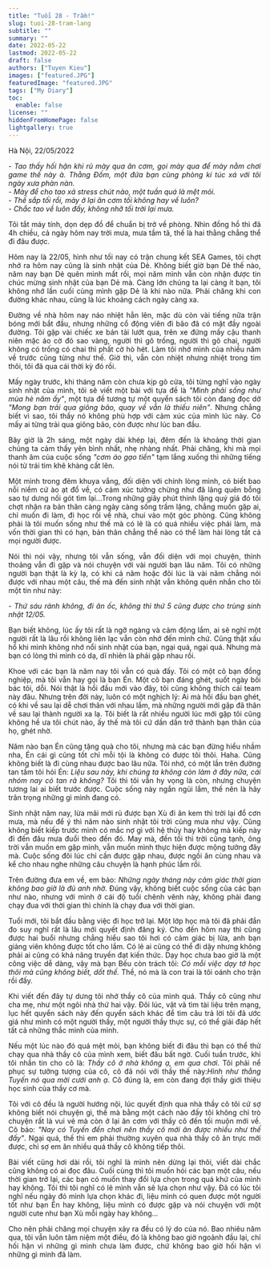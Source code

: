 ```yaml
---
title: "Tuổi 28 - Trầm!"
slug: tuoi-28-tram-lang
subtitle: ""
summary: ""
date: 2022-05-22
lastmod: 2022-05-22
draft: false
authors: ["Tuyen Kieu"]
images: ["featured.JPG"]
featuredImage: "featured.JPG"
tags: ["My Diary"]
toc:
  enable: false
license: ""
hiddenFromHomePage: false
lightgallery: true
---
```


Hà Nội, 22/05/2022

<p style = "text-align: justify"><i>- Tao thấy hối hận khi rủ mày qua ăn cơm, gọi mày qua để mày nằm chơi game thế này à. Thằng Đốm, một đứa bạn cùng phòng kí túc xá với tôi ngày xưa phàn nàn. </br>- Mày để cho tao xả stress chút nào, một tuần quá là mệt mỏi. </br>- Thế sắp tối rồi, mày ở lại ăn cơm tối không hay về luôn? </br>- Chắc tao về luôn đấy, không nhỡ tối trời lại mưa.</i></p>

<p style = "text-align: justify">Tôi tắt máy tính, dọn dẹp đồ để chuẩn bị trở về phòng. Nhìn đồng hồ thì đã 4h chiều, cả ngày hôm nay trời mưa, mưa tầm tã, thế là hai thằng chẳng thể đi đâu được.</p>

<p style = "text-align: justify">Hôm nay là 22/05, hình như tối nay có trận chung kết SEA Games, tôi chợt nhớ ra hôm nay cũng là sinh nhật của Dẻ. Không biết giờ bạn Dẻ thế nào, năm nay bạn Dẻ quên mình mất rồi, mọi năm mình vẫn còn nhận được tin chúc mừng sinh nhật của bạn Dẻ mà. Càng lớn chúng ta lại càng ít bạn, tôi không nhớ lần cuối cùng mình gặp Dẻ là khi nào nữa. Phải chăng khi con đường khác nhau, cũng là lúc khoảng cách ngày càng xa.</p>

<p style = "text-align: justify">Đường về nhà hôm nay náo nhiệt hẳn lên, mặc dù còn vài tiếng nữa trận bóng mới bắt đầu, nhưng những cổ động viên đi bão đã có mặt đầy ngoài đường. Tôi gặp vài chiếc xe bán tải lướt qua, trên xe đứng mấy cậu thanh niên mặc áo cờ đỏ sao vàng, người thì gõ trống, người thì gõ chai, người không có trống có chai thì phất cờ hò hét. Làm tôi nhớ mình của nhiều năm về trước cũng từng như thế. Giờ thì, vẫn còn nhiệt nhưng nhiệt trong tim thôi, tôi đã qua cái thời kỳ đó rồi.</p>

<p style = "text-align: justify">Mấy ngày trước, khi tháng năm còn chưa kịp gõ cửa, tôi từng nghĩ vào ngày sinh nhật của mình, tôi sẽ viết một bài với tựa đề là <i>"Mình phải sống như mùa hè năm ấy"</i>, một tựa đề tương tự một quyển sách tôi còn đang đọc dở <i>"Mong bạn trải qua giông bão, quay về vẫn là thiếu niên"</i>. Nhưng chẳng biết vì sao, tôi thấy nó không phù hợp với cảm xúc của mình lúc này. Có mấy ai từng trải qua giông bão, còn được như lúc ban đầu.</p>

<p style = "text-align: justify">Bây giờ là 2h sáng, một ngày dài khép lại, đêm đến là khoảng thời gian chúng ta cảm thấy yên bình nhất, nhẹ nhàng nhất. Phải chăng, khi mà mọi thanh âm của cuộc sống <i>"cơm áo gạo tiền"</i> tạm lắng xuống thì những tiếng nói từ trái tim khẽ khàng cất lên.</p>

<p style = "text-align: justify">Một mình trong đêm khuya vắng, đối diện với chính lòng mình, có biết bao nỗi niềm cứ ào ạt đổ về, có cảm xúc tưởng chừng như đã lãng quên bỗng sao tự dưng nối gót tìm lại...Trong những giây phút thinh lặng quý giá đó tôi chợt nhận ra bản thân càng ngày càng sống trầm lặng, chẳng muốn gặp ai, chỉ muốn đi làm, đi học rồi về nhà, chui vào một góc phòng. Cũng không phải là tôi muốn sống như thế mà có lẽ là có quá nhiều việc phải làm, mà vốn thời gian thì có hạn, bản thân chẳng thể nào có thể làm hài lòng tất cả mọi người được.</p>

<p style = "text-align: justify">Nói thì nói vậy, nhưng tôi vẫn sống, vẫn đối diện với mọi chuyện, thỉnh thoảng vẫn đi gặp và nói chuyện với vài người bạn lâu năm. Tôi có những người bạn thật là kỳ lạ, có khi cả năm hoặc đôi lúc là vài năm chẳng nói được với nhau một câu, thế mà đến sinh nhật vẫn không quên nhắn cho tôi một tin như này:</p>

<p style = "text-align: justify"><i>- Thứ sáu rảnh không, đi ăn ốc, không thì thứ 5 cũng được cho trùng sinh nhật 12/05.</i></p>

<p style = "text-align: justify">Bạn biết không, lúc ấy tôi rất là ngỡ ngàng và cảm động lắm, ai sẽ nghĩ một người rất là lâu rồi không liên lạc vẫn còn nhớ đến mình chứ. Cũng thật xấu hổ khi mình không nhớ nổi sinh nhật của bạn, ngại quá, ngại quá. Nhưng mà bạn có lòng thì mình có dạ, dĩ nhiên là phải gặp nhau rồi.</p>

<p style = "text-align: justify">Khoe với các bạn là năm nay tôi vẫn có quà đấy. Tôi có một cô bạn đồng nghiệp, mà tôi vẫn hay gọi là bạn Én. Một cô bạn đáng ghét, suốt ngày bôi bác tôi, dỗi. Nói thật là hồi đầu mới vào đây, tôi cũng không thích cái team này đâu. Nhưng trên đời này, luôn có một nghịch lý: Ai mà hồi đầu bạn ghét, có khi về sau lại dễ chơi thân với nhau lắm, mà những người mới gặp đã thân về sau lại thành người xa lạ. Tôi biết là rất nhiều người lúc mới gặp tôi cũng không hề ưa tôi chút nào, ấy thế mà tôi cứ dần dần trở thành bạn thân của họ, ghét nhờ.</p>

<p style = "text-align: justify">Năm nào bạn Én cũng tặng quà cho tôi, nhưng mà các bạn đừng hiểu nhầm nha, Én cái gì cũng tốt chỉ mỗi tội là không có được tôi thôi. Haha. Cũng không biết là đi cùng nhau được bao lâu nữa. Tôi nhớ, có một lần trên đường tan tầm tôi hỏi Én: <i>Liệu sau này, khi chúng ta không còn làm ở đây nữa, cái nhóm nay có tan rã không?</i>  Tôi thì tôi vẫn hy vọng là còn, nhưng chuyện tương lai ai biết trước được. Cuộc sống này ngắn ngủi lắm, thế nên là hãy trân trọng những gì mình đang có.</p>

<p style = "text-align: justify">Sinh nhật năm nay, lừa mãi mới rủ được bạn Xù đi ăn kem thì trời lại đổ cơn mưa, mà nếu để ý thì năm nào sinh nhật tôi trời cũng mưa như vậy. Cũng không biết kiếp trước mình có mắc nợ gì với hệ thủy hay không mà kiếp này đi đến đâu mưa đuổi theo đến đó. May mà, đến tối thì trời cũng tạnh, ông trời vẫn muốn em gặp mình, vẫn muốn mình thực hiện được mộng tưởng đây mà. Cuộc sống đôi lúc chỉ cần được gặp nhau, được ngồi ăn cùng nhau và kể cho nhau nghe những câu chuyện là hạnh phúc lắm rồi.</p>

<p style = "text-align: justify">Trên đường đưa em về, em bảo: <i>Những ngày tháng này cảm giác thời gian không bao giờ là đủ anh nhờ.</i> Đúng vậy, không biết cuộc sống của các bạn như nào, nhưng với mình ở cái độ tuổi chênh vênh này, không phải đang chạy đua với thời gian thì chính là chạy đua với thời gian.</p>

<p style = "text-align: justify">Tuổi mới, tôi bắt đầu bằng việc đi học trở lại. Một lớp học mà tôi đã phải đắn đo suy nghĩ rất là lâu mới quyết định đăng ký. Cho đến hôm nay thì cũng được hai buổi nhưng chẳng hiểu sao tôi hơi có cảm giác bị lừa, anh bạn giảng viên không được tốt cho lắm. Có lẽ ai cũng có thể đi dậy nhưng không phải ai cũng có khả năng truyền đạt kiến thức. Dạy học chưa bao giờ là một công việc dễ dàng, vậy mà bạn Bếu còn trách tôi:<i> Có mỗi việc dạy tớ học thôi mà cũng không biết, dốt thế.</i> Thề, nó mà là con trai là tôi oánh cho trận rồi đấy.</p>

<p style = "text-align: justify">Khi viết đến đây tự dưng tôi nhớ thầy cô của mình quá. Thầy cô cũng như cha mẹ, như một ngôi nhà thứ hai vậy. Đôi lúc, vật vã tìm tài liệu trên mạng, lục hết quyển sách này đến quyển sách khác để tìm câu trả lời tôi đã ước giá như mình có một người thầy, một người thầy thực sự, có thể giải đáp hết tất cả những thắc mình của mình.</p>

<p style = "text-align: justify">Nếu một lúc nào đó quá mệt mỏi, bạn không biết đi đâu thì bạn có thể thử chạy qua nhà thầy cô của mình xem, biết đâu bất ngờ. Cuối tuần trước, khi tôi nhắn tin cho cô là: <i>Thầy cô ở nhà không ạ, em qua chơi</i>. Tôi phải nể phục sự tưởng tượng của cô, cô đã nói với thầy thế này:<i>Hình như thằng Tuyến nó qua mời cưới anh ạ</i>. Cô đúng là, em còn đang đợi thầy giới thiệu học sinh của thầy cơ mà.</p>

<p style = "text-align: justify">Tôi với cô đều là người hướng nội, lúc quyết định qua nhà thầy cô tôi cứ sợ không biết nói chuyện gì, thế mà bằng một cách nào đấy tôi không chỉ trò chuyện rất là vui vẻ mà còn ở lại ăn cơm với thầy cô đến tối muộn mới về. Cô bảo: <i>"Nay có Tuyến đến chơi nên thầy cô mới ăn được nhiều như thế đấy"</i>. Ngại quá, thế thì em phải thường xuyên qua nhà thầy cô ăn trực mới được, chỉ sợ em ăn nhiều quá thầy cô không tiếp thôi.</p>

<p style = "text-align: justify">Bài viết cũng hơi dài rồi, tôi nghĩ là mình nên dừng lại thôi, viết dài chắc cũng không có ai đọc đâu. Cuối cùng thì tôi muốn hỏi các bạn một câu, nếu thời gian trở lại, các bạn có muốn thay đổi lựa chọn trong quá khứ của mình hay không. Tôi thì tôi nghĩ có lẽ mình vẫn sẽ lựa chọn như vậy. Đã có lúc tôi nghĩ nếu ngày đó mình lựa chọn khác đi, liệu mình có quen được một người tốt như bạn Én hay không, liệu mình có được gặp và nói chuyện với một người cute như bạn Xù mỗi ngày hay không...</p>

<p style = "text-align: justify">Cho nên phải chăng mọi chuyện xảy ra đều có lý do của nó. Bao nhiêu năm qua, tôi vẫn luôn tâm niệm một điều, đó là không bao giờ ngoảnh đầu lại, chỉ hối hận vì những gì mình chưa làm được, chứ không bao giờ hối hận vì những gì mình đã làm.</p>
